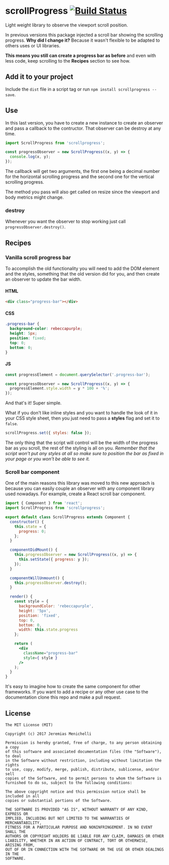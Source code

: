 # scrollProgress [![Build Status](https://travis-ci.org/jeremenichelli/scrollProgress.svg)](https://travis-ci.org/jeremenichelli/scrollProgress)

Light weight library to observe the viewport scroll position.

In previous versions this package injected a scroll bar showing the scrolling progress. **Why did I change it?** Because it wasn't flexible to be adapted to others uses or UI libraries.

**This means you still can create a progress bar as before** and even with less code, keep scrolling to the **Recipes** section to see how.


## Add it to your project

Include the `dist` file in a script tag or run `npm install scrollprogress --save`.


## Use

In this last version, you have to create a new instance to create an observer and pass a callback to the contructor. That observer can be destroy at any time.

```js
import ScrollProgress from 'scrollprogress';

const progressObserver = new ScrollProgress((x, y) => {
  console.log(x, y);
});
```

The callback will get two arguments, the first one being a decimal number for the horizontal scrolling progress and the second one for the vertical scrolling progress.

The method you pass will also get called on resize since the viewport and body metrics might change.

### destroy

Whenever you want the observer to stop working just call `progressObserver.destroy()`.


## Recipes

### Vanilla scroll progress bar

To accomplish the old functionality you will need to add the DOM element and the styles, something that the old version did for you, and then create an observer to update the bar width.

#### HTML

```html
<div class="progress-bar"></div>
```

#### CSS

```css
.progress-bar {
  background-color: rebeccapurple;
  height: 5px;
  position: fixed;
  top: 0;
  bottom: 0;
}
```

#### JS

```js
const progressElement = document.querySelector('.progress-bar');

const progressObserver = new ScrollProgress((x, y) => {
  progressElement.style.width = y * 100 + '%';
});
```

And that's it! Super simple.

What if you don't like inline styles and you want to handle the look of it in your CSS style sheet, then you just need to pass a **styles** flag and set it to ```false```.

```js
scrollProgress.set({ styles: false });
```

The only thing that the script will control will be the width of the progress bar as you scroll, the rest of the styling is all on you. _Remember that the script won't put any styles at all so make sure to position the bar as fixed in your page or you won't be able to see it._


### Scroll bar component

One of the main reasons this library was moved to this new approach is because you can easily couple an observer with any component library used nowadays. For example, create a React scroll bar component.

```jsx
import { Component } from 'react';
import ScrollProgress from 'scrollprogress';

export default class ScrollProgress extends Component {
  constructor() {
    this.state = {
      progress: 0;
    };
  }

  componentDidMount() {
    this.progressObserver = new ScrollProgress((x, y) => {
      this.setState({ progress: y });
    });
  }

  componentWillUnmount() {
    this.progressObserver.destroy();
  }

  render() {
    const style = {
      backgroundColor: 'rebeccapurple',
      height: '5px',
      position: 'fixed',
      top: 0,
      bottom: 0,
      width: this.state.progress
    };

    return (
      <div
        className="progress-bar"
        style={ style }
      />
    );
  }
}
```

It's easy to imagine how to create the same component for other frameworks. If you want to add a recipe or any other use case to the documentation clone this repo and make a pull request.

## License

```
The MIT License (MIT)

Copyright (c) 2017 Jeremias Menichelli

Permission is hereby granted, free of charge, to any person obtaining a copy
of this software and associated documentation files (the "Software"), to deal
in the Software without restriction, including without limitation the rights
to use, copy, modify, merge, publish, distribute, sublicense, and/or sell
copies of the Software, and to permit persons to whom the Software is
furnished to do so, subject to the following conditions:

The above copyright notice and this permission notice shall be included in all
copies or substantial portions of the Software.

THE SOFTWARE IS PROVIDED "AS IS", WITHOUT WARRANTY OF ANY KIND, EXPRESS OR
IMPLIED, INCLUDING BUT NOT LIMITED TO THE WARRANTIES OF MERCHANTABILITY,
FITNESS FOR A PARTICULAR PURPOSE AND NONINFRINGEMENT. IN NO EVENT SHALL THE
AUTHORS OR COPYRIGHT HOLDERS BE LIABLE FOR ANY CLAIM, DAMAGES OR OTHER
LIABILITY, WHETHER IN AN ACTION OF CONTRACT, TORT OR OTHERWISE, ARISING FROM,
OUT OF OR IN CONNECTION WITH THE SOFTWARE OR THE USE OR OTHER DEALINGS IN THE
SOFTWARE.
```

